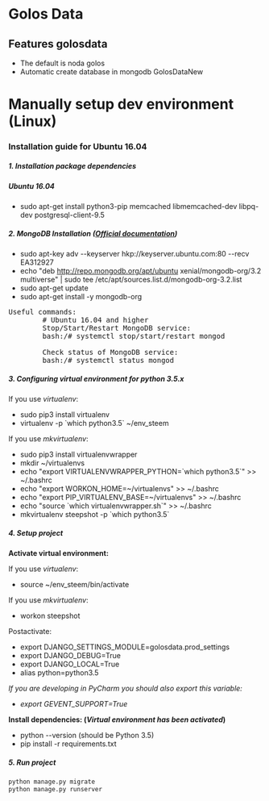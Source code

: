 # Golos Data

## Features golosdata

* The default is noda golos
* Automatic create database in mongodb GolosDataNew

# Manually setup dev environment (Linux) #

### Installation guide for Ubuntu 16.04

##### 1. Installation package dependencies

##### Ubuntu 16.04

* sudo apt-get install python3-pip memcached libmemcached-dev libpq-dev postgresql-client-9.5

##### 2. MongoDB Installation ([Official documentation](https://docs.mongodb.com/v3.2/tutorial/install-mongodb-on-ubuntu/))

* sudo apt-key adv --keyserver hkp://keyserver.ubuntu.com:80 --recv EA312927
* echo "deb http://repo.mongodb.org/apt/ubuntu xenial/mongodb-org/3.2 multiverse" | sudo tee /etc/apt/sources.list.d/mongodb-org-3.2.list
* sudo apt-get update
* sudo apt-get install -y mongodb-org

<pre>Useful commands:
        # Ubuntu 16.04 and higher
        Stop/Start/Restart MongoDB service:
        bash:/# systemctl stop/start/restart mongod

        Check status of MongoDB service:
        bash:/# systemctl status mongod
</pre>

##### 3. Configuring virtual environment for python 3.5.x
If you use _virtualenv_:
* sudo pip3 install virtualenv
* virtualenv -p \`which python3.5\` ~/env_steem

If you use _mkvirtualenv_:
* sudo pip3 install virtualenvwrapper
* mkdir ~/virtualenvs
* echo "export VIRTUALENVWRAPPER_PYTHON=\`which python3.5\`" >> ~/.bashrc
* echo "export WORKON_HOME=~/virtualenvs" >> ~/.bashrc
* echo "export PIP_VIRTUALENV_BASE=~/virtualenvs" >> ~/.bashrc
* echo "source \`which virtualenvwrapper.sh\`" >> ~/.bashrc
* mkvirtualenv steepshot -p \`which python3.5\`

##### 4. Setup project
**Activate virtual environment:**

If you use _virtualenv_:
* source ~/env_steem/bin/activate

If you use _mkvirtualenv_:
* workon steepshot

Postactivate:
* export DJANGO_SETTINGS_MODULE=golosdata.prod_settings
* export DJANGO_DEBUG=True
* export DJANGO_LOCAL=True
* alias python=python3.5

_If you are developing in PyCharm you should also export this variable:_
* _export GEVENT_SUPPORT=True_

**Install dependencies: (_Virtual environment has been activated_)**
* python --version (should be Python 3.5)
* pip install -r requirements.txt



##### 5. Run project

```bash
python manage.py migrate
python manage.py runserver
```
